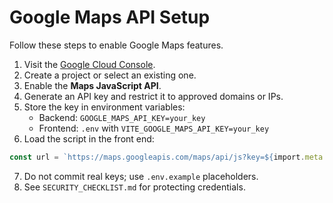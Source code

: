 # Google Maps API Setup

Follow these steps to enable Google Maps features.

1. Visit the [Google Cloud Console](https://console.cloud.google.com/).
2. Create a project or select an existing one.
3. Enable the **Maps JavaScript API**.
4. Generate an API key and restrict it to approved domains or IPs.
5. Store the key in environment variables:
   - Backend: `GOOGLE_MAPS_API_KEY=your_key`
   - Frontend: `.env` with `VITE_GOOGLE_MAPS_API_KEY=your_key`
6. Load the script in the front end:
```ts
const url = `https://maps.googleapis.com/maps/api/js?key=${import.meta.env.VITE_GOOGLE_MAPS_API_KEY}&libraries=places`;
```
7. Do not commit real keys; use `.env.example` placeholders.
8. See `SECURITY_CHECKLIST.md` for protecting credentials.
